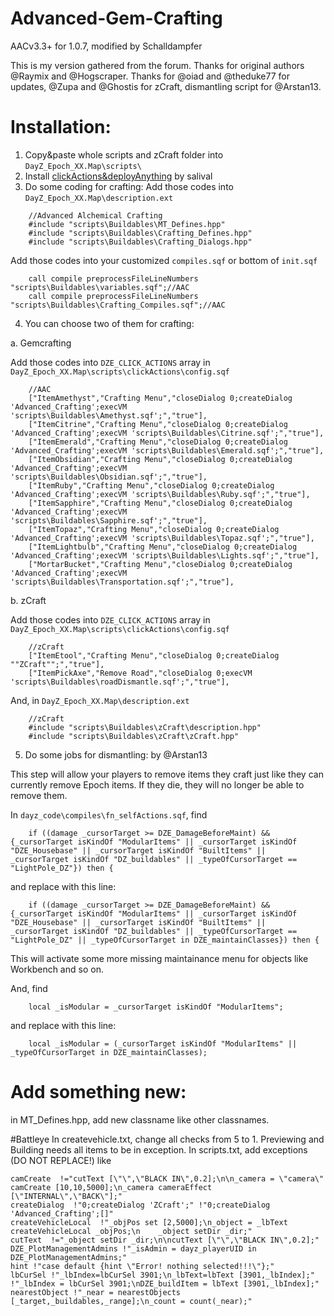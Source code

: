 # Advanced-Gem-Crafting
AACv3.3+ for 1.0.7, modified by Schalldampfer

This is my version gathered from the forum.
Thanks for original authors @Raymix and @Hogscraper.
Thanks for @oiad and @theduke77 for updates, @Zupa and @Ghostis for zCraft, dismantling script for @Arstan13.

# Installation:
1. Copy&paste whole scripts and zCraft folder into `DayZ_Epoch_XX.Map\scripts\`
2. Install [clickActions&deployAnything](https://github.com/oiad/deployAnything) by salival
3. Do some coding for crafting:
Add those codes into `DayZ_Epoch_XX.Map\description.ext`
```sqf
	//Advanced Alchemical Crafting
	#include "scripts\Buildables\MT_Defines.hpp"
	#include "scripts\Buildables\Crafting_Defines.hpp"
	#include "scripts\Buildables\Crafting_Dialogs.hpp"
```
Add those codes into your customized `compiles.sqf` or bottom of `init.sqf`
```sqf
	call compile preprocessFileLineNumbers "scripts\Buildables\variables.sqf";//AAC
	call compile preprocessFileLineNumbers "scripts\Buildables\Crafting_Compiles.sqf";//AAC
```
4. You can choose two of them for crafting:

a. Gemcrafting

Add those codes into `DZE_CLICK_ACTIONS` array in `DayZ_Epoch_XX.Map\scripts\clickActions\config.sqf`
```sqf
	//AAC
	["ItemAmethyst","Crafting Menu","closeDialog 0;createDialog 'Advanced_Crafting';execVM 'scripts\Buildables\Amethyst.sqf';","true"],
	["ItemCitrine","Crafting Menu","closeDialog 0;createDialog 'Advanced_Crafting';execVM 'scripts\Buildables\Citrine.sqf';","true"],
	["ItemEmerald","Crafting Menu","closeDialog 0;createDialog 'Advanced_Crafting';execVM 'scripts\Buildables\Emerald.sqf';","true"],
	["ItemObsidian","Crafting Menu","closeDialog 0;createDialog 'Advanced_Crafting';execVM 'scripts\Buildables\Obsidian.sqf';","true"],
	["ItemRuby","Crafting Menu","closeDialog 0;createDialog 'Advanced_Crafting';execVM 'scripts\Buildables\Ruby.sqf';","true"],
	["ItemSapphire","Crafting Menu","closeDialog 0;createDialog 'Advanced_Crafting';execVM 'scripts\Buildables\Sapphire.sqf';","true"],
	["ItemTopaz","Crafting Menu","closeDialog 0;createDialog 'Advanced_Crafting';execVM 'scripts\Buildables\Topaz.sqf';","true"],
	["ItemLightbulb","Crafting Menu","closeDialog 0;createDialog 'Advanced_Crafting';execVM 'scripts\Buildables\Lights.sqf';","true"],
	["MortarBucket","Crafting Menu","closeDialog 0;createDialog 'Advanced_Crafting';execVM 'scripts\Buildables\Transportation.sqf';","true"],
```

b. zCraft

Add those codes into `DZE_CLICK_ACTIONS` array in `DayZ_Epoch_XX.Map\scripts\clickActions\config.sqf`
```sqf
	//zCraft
	["ItemEtool","Crafting Menu","closeDialog 0;createDialog ""ZCraft"";","true"],
	["ItemPickAxe","Remove Road","closeDialog 0;execVM 'scripts\Buildables\roadDismantle.sqf';","true"],
```
And, in `DayZ_Epoch_XX.Map\description.ext`
```sqf
	//zCraft
	#include "scripts\Buildables\zCraft\description.hpp"
	#include "scripts\Buildables\zCraft\zCraft.hpp"
```
5. Do some jobs for dismantling: by @Arstan13

This step will allow your players to remove items they craft just like they can currently remove Epoch items. If they die, they will no longer be able to remove them. 

In `dayz_code\compiles\fn_selfActions.sqf`, find 
```sqf
    if ((damage _cursorTarget >= DZE_DamageBeforeMaint) && {_cursorTarget isKindOf "ModularItems" || _cursorTarget isKindOf "DZE_Housebase" || _cursorTarget isKindOf "BuiltItems" || _cursorTarget isKindOf "DZ_buildables" || _typeOfCursorTarget == "LightPole_DZ"}) then {
```
and replace with this line:
```sqf
    if ((damage _cursorTarget >= DZE_DamageBeforeMaint) && {_cursorTarget isKindOf "ModularItems" || _cursorTarget isKindOf "DZE_Housebase" || _cursorTarget isKindOf "BuiltItems" || _cursorTarget isKindOf "DZ_buildables" || _typeOfCursorTarget == "LightPole_DZ" || _typeOfCursorTarget in DZE_maintainClasses}) then {
```
This will activate some more missing maintainance menu for objects like Workbench and so on.

And, find 
```sqf
	local _isModular = _cursorTarget isKindOf "ModularItems";
```
and replace with this line:
```sqf
	local _isModular = (_cursorTarget isKindOf "ModularItems" || _typeOfCursorTarget in DZE_maintainClasses);
```

# Add something new:
in MT_Defines.hpp, add new classname like other classnames.

#Battleye
In createvehicle.txt, change all checks from 5 to 1. Previewing and Building needs all items to be in exception.
In scripts.txt, add exceptions (DO NOT REPLACE!) like
```
camCreate  !="cutText [\"\",\"BLACK IN\",0.2];\n\n_camera = \"camera\" camCreate [10,10,5000];\n_camera cameraEffect [\"INTERNAL\",\"BACK\"];"
createDialog  !"0;createDialog 'ZCraft';" !"0;createDialog 'Advanced_Crafting';[]"
createVehicleLocal  !"_objPos set [2,5000];\n_object = _lbText createVehicleLocal _objPos;\n	_object setDir _dir;"
cutText  !="_object setDir _dir;\n\ncutText [\"\",\"BLACK IN\",0.2];"
DZE_PlotManagementAdmins !"_isAdmin = dayz_playerUID in DZE_PlotManagementAdmins;"
hint !"case default {hint \"Error! nothing selected!!!\"};"
lbCurSel !"_lbIndex=lbCurSel 3901;\n_lbText=lbText [3901,_lbIndex];" !"_lbIndex = lbCurSel 3901;\nDZE_buildItem = lbText [3901,_lbIndex];"
nearestObject !"_near = nearestObjects [_target,_buildables,_range];\n_count = count(_near);"
```